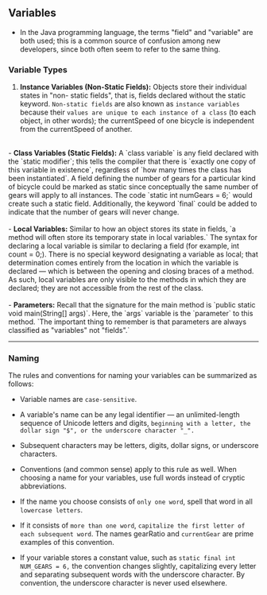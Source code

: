 ## Variables

-  In the Java programming language, the terms "field" and "variable" are both used; this is a common source of confusion among new developers, since both often seem to refer to the same thing.

### Variable Types

1. <b>Instance Variables (Non-Static Fields):</b> 
Objects store their individual states in "non-	     static fields", that is, fields declared without the static keyword. `Non-static fields` are also known as `instance variables` because their `values are unique to each instance of a class` (to each object, in other words); the currentSpeed of one bicycle is independent from the currentSpeed of another.</br>
</br>
- <b>Class Variables (Static Fields):</b> A `class variable` is any field declared with the `static modifier`; this tells the compiler that there is `exactly one copy of this variable in existence`, regardless of `how many times the class has been instantiated`. A field defining the number of gears for a particular kind of bicycle could be marked as static since conceptually the same number of gears will apply to all instances. The code `static int numGears = 6;` would create such a static field. Additionally, the keyword `final` could be added to indicate that the number of gears will never change.
</br>
</br>
- <b>Local Variables:</b> Similar to how an object stores its state in fields, `a method will often store its temporary state in local variables.` The syntax for declaring a local variable is similar to declaring a field (for example, int count = 0;). There is no special keyword designating a variable as local; that determination comes entirely from the location in which the variable is declared — which is between the opening and closing braces of a method. As such, local variables are only visible to the methods in which they are declared; they are not accessible from the rest of the class.
</br>
</br>
- <b>Parameters:</b> Recall that the signature for the main method is `public static void main(String[] args)`. Here, the `args` variable is the `parameter` to this method. `The important thing to remember is that parameters are always classified as "variables" not "fields".` 

---

### Naming

The rules and conventions for naming your variables can be summarized as follows:

* Variable names are `case-sensitive`. 


* A variable's name can be any legal identifier — an unlimited-length sequence of Unicode letters and digits, `beginning with a letter, the dollar sign "$", or the underscore character "_".` 


* Subsequent characters may be letters, digits, dollar signs, or underscore characters.


* Conventions (and common sense) apply to this rule as well. When choosing a name for your variables, use full words instead of cryptic abbreviations. 


* If the name you choose consists of `only one word`, spell that word in all `lowercase letters`. 


* If it consists of `more than one word`, `capitalize the first letter of each subsequent word`. The names gearRatio and `currentGear` are prime examples of this convention. 


* If your variable stores a constant value, such as `static final int NUM_GEARS = 6,` the convention changes slightly, capitalizing every letter and separating subsequent words with the underscore character. By convention, the underscore character is never used elsewhere.
